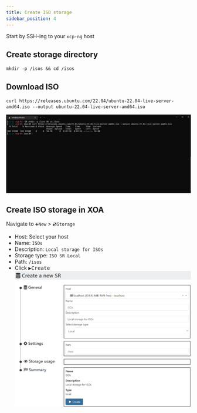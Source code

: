 ```yaml
---
title: Create ISO storage
sidebar_position: 4
---
```


Start by SSH-ing to your `xcp-ng` host

## Create storage directory

  ```shell
  mkdir -p /isos && cd /isos
  ```

## Download ISO

  ```shell
  curl https://releases.ubuntu.com/22.04/ubuntu-22.04-live-server-amd64.iso --output ubuntu-22.04-live-server-amd64.iso
  ```

![xoa-source-mkdir-download-img](./img/xoa-source-mkdir-download-img.png)

## Create ISO storage in XOA

Navigate to `➕New` > `💿Storage`

- Host: Select your host
- Name: `ISOs`
- Description: `Local storage for ISOs`
- Storage type: `ISO SR Local`
- Path: `/isos`
- Click <kbd>▶️Create</kbd>
  ![xoa-source-storage](./img/xoa-source-storage.png)
